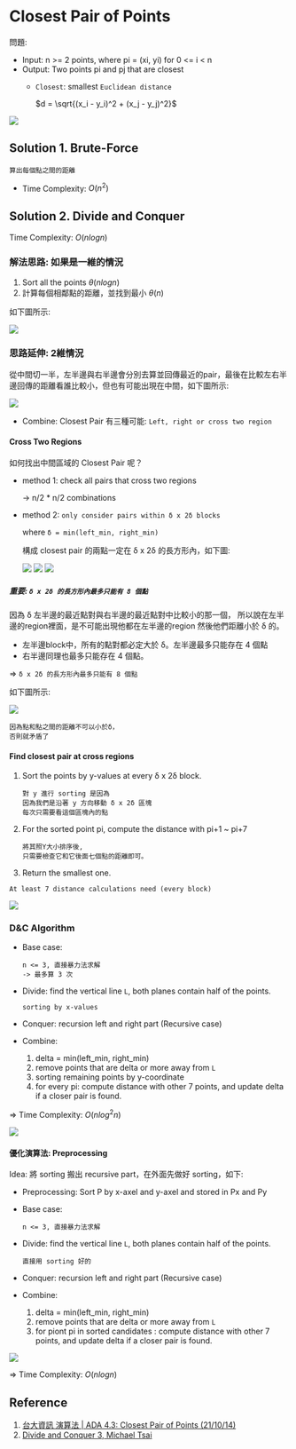# Closest Pair of Points

問題:

- Input: n >= 2 points, where pi = (xi, yi) for 0 <= i < n
- Output: Two points pi and pj that are closest
    - `Closest`: smallest `Euclidean distance`

        $d = \sqrt{(x_i - y_i)^2 + (x_j - y_j)^2}$

![](images/points.png)

## Solution 1. Brute-Force

```
算出每個點之間的距離
```

- Time Complexity: $O(n^2)$


## Solution 2. Divide and Conquer

Time Complexity: $O(nlogn)$

### 解法思路: 如果是一維的情況

1. Sort all the points $\theta(nlogn)$
2. 計算每個相鄰點的距離，並找到最小 $\theta(n)$

如下圖所示:

![](images/closest_pair_of_point_1d.png)

### 思路延伸: 2維情況

從中間切一半，左半邊與右半邊會分別去算並回傳最近的pair，最後在比較左右半邊回傳的距離看誰比較小，但也有可能出現在中間，如下圖所示:

![](images/dc_1.png)

- Combine:
    Closest Pair 有三種可能: `Left, right or cross two region`

#### Cross Two Regions

如何找出中間區域的 Closest Pair 呢？

- method 1: check all pairs that cross two regions

   -> n/2 * n/2 combinations

- method 2: `only consider pairs within δ x 2δ blocks`

    where `δ = min(left_min, right_min)`

    構成 closest pair 的兩點一定在 δ x 2δ 的長方形內，如下圖:

    ![](images/dc_2.png)
    ![](images/dc_3.png)
    ![](images/dc_3_2.png)

##### 重要: `δ x 2δ 的長方形內最多只能有 8 個點`

因為 δ 左半邊的最近點對與右半邊的最近點對中比較小的那一個，
所以說在左半邊的region裡面，是不可能出現他都在左半邊的region
然後他們距離小於 δ 的。

- 左半邊block中，所有的點對都必定大於 δ。左半邊最多只能存在 4 個點
- 右半邊同理也最多只能存在 4 個點。

=> `δ x 2δ 的長方形內最多只能有 8 個點`

如下圖所示:

![](images/dc_4.png)

```
因為點和點之間的距離不可以小於δ，
否則就矛盾了
```

#### Find closest pair at cross regions

1. Sort the points by y-values at every δ x 2δ block.

    ```
    對 y 進行 sorting 是因為
    因為我們是沿著 y 方向移動 δ x 2δ 區塊
    每次只需要看這個區塊內的點
    ```

2. For the sorted point pi, compute the distance with pi+1 ~ pi+7

    ```
    將其照Y大小排序後,
    只需要檢查它和它後面七個點的距離即可。
    ```
3. Return the smallest one.

```
At least 7 distance calculations need (every block)
```

![](images/dc_5.png)


### D&C Algorithm

- Base case:

    ```
    n <= 3, 直接暴力法求解
    -> 最多算 3 次
    ````

- Divide: find the vertical line `L`,
    both planes contain half of the points.

    ```
    sorting by x-values
    ```

- Conquer: recursion left and right part (Recursive case)
- Combine:
    1. delta = min(left_min, right_min)
    2. remove points that are delta or more away from `L`
    3. sorting remaining points by y-coordinate
    4. for every pi: compute distance with other 7 points, and update delta if a closer pair is found.

=> Time Complexity: $O(nlog^2n)$

![](images/time_complexity_1.png)

#### 優化演算法: Preprocessing

Idea: 將 sorting 搬出 recursive part，在外面先做好 sorting，如下:

- Preprocessing: Sort P by x-axel and y-axel and stored in Px and Py

- Base case:
    ```
    n <= 3, 直接暴力法求解
    ````
- Divide: find the vertical line `L`,
    both planes contain half of the points.

    ```
    直接用 sorting 好的
    ```

- Conquer: recursion left and right part (Recursive case)
- Combine:
    1. delta = min(left_min, right_min)
    2. remove points that are delta or more away from `L`
    3. for piont pi in sorted candidates : compute distance with other 7 points, and update delta if a closer pair is found.

![](images/time_complexity_2.png)

=> Time Complexity: $O(nlogn)$

## Reference

1. [台大資訊 演算法 | ADA 4.3: Closest Pair of Points (21/10/14)](https://www.youtube.com/watch?v=7hhj2owbdVQ)
2. [Divide and Conquer 3, Michael Tsai](https://www.csie.ntu.edu.tw/~hsinmu/courses/_media/dsa2_11spring/dc3.pdf)
